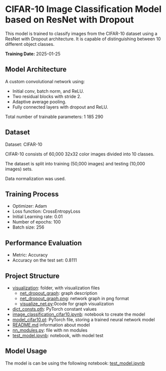 # CIFAR-10 Image Classification Model based on ResNet with Dropout

This model is trained to classify images from the CIFAR-10 dataset using a ResNet with Dropout architecture. It is capable of distinguishing between 10 different object classes.

**Training Date:** 2025-01-25

## Model Architecture

A custom convolutional network using:

* Initial conv, batch norm, and ReLU.
* Two residual blocks with stride 2.
* Adaptive average pooling.
* Fully connected layers with dropout and ReLU.

Total number of trainable parameters: 1 185 290

## Dataset

Dataset: CIFAR-10

CIFAR-10 consists of 60,000 32x32 color images divided into 10 classes.

The dataset is split into training (50,000 images) and testing (10,000 images) sets.

Data normalization was used.

## Training Process

*   Optimizer: Adam
*   Loss function: CrossEntropyLoss
*   Initial Learning rate: 0.01
*   Number of epochs: 100
*   Batch size: 256

## Performance Evaluation

*   Metric: Accuracy
*   Accuracy on the test set: 0.8111

## Project Structure

*   [visualization](visualization): folder, with visualization files
    *   [net_dropout_graph](visualization/net_dropout_graph): graph description
    *   [net_dropout_graph.png](visualization/net_dropout_graph.png): network graph in png format
    *   [visualize_net.py](visualization/visualize_net.py):0code for graph visualization
* [dict_consts.pth](dict_consts.pth): PyTorch constant values
* [image_classification_cifar10.ipynb](image_classification_cifar10.ipynb): notebook to create the model 
* [model_cifar10.pt](model_cifar10.pt): PyTorch file, storing a trained neural network model
* [README.md](README.md) information about model 
* [nn_modules.py](nn_modules.py): file with nn modules
* [test_model.ipynb](test_model.ipynb): notebook, with model test

## Model Usage

The model is can be using the following notebook: [test_model.ipynb](test_model.ipynb)
